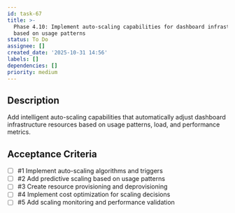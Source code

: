 ```yaml
---
id: task-67
title: >-
  Phase 4.10: Implement auto-scaling capabilities for dashboard infrastructure
  based on usage patterns
status: To Do
assignee: []
created_date: '2025-10-31 14:56'
labels: []
dependencies: []
priority: medium
---
```


## Description

<!-- SECTION:DESCRIPTION:BEGIN -->
Add intelligent auto-scaling capabilities that automatically adjust dashboard infrastructure resources based on usage patterns, load, and performance metrics.
<!-- SECTION:DESCRIPTION:END -->

## Acceptance Criteria
<!-- AC:BEGIN -->
- [ ] #1 Implement auto-scaling algorithms and triggers
- [ ] #2 Add predictive scaling based on usage patterns
- [ ] #3 Create resource provisioning and deprovisioning
- [ ] #4 Implement cost optimization for scaling decisions
- [ ] #5 Add scaling monitoring and performance validation
<!-- AC:END -->
